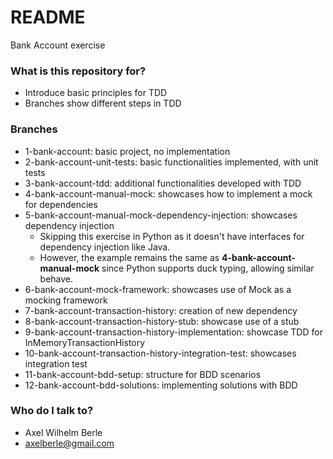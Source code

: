 # README #

Bank Account exercise

### What is this repository for? ###

* Introduce basic principles for TDD
* Branches show different steps in TDD

### Branches ###

* 1-bank-account: basic project, no implementation
* 2-bank-account-unit-tests: basic functionalities implemented, with unit tests
* 3-bank-account-tdd: additional functionalities developed with TDD
* 4-bank-account-manual-mock: showcases how to implement a mock for dependencies
* 5-bank-account-manual-mock-dependency-injection: showcases dependency injection
    * Skipping this exercise in Python as it doesn't have interfaces for dependency injection like Java.  
    * However, the example remains the same as **4-bank-account-manual-mock** since Python supports duck typing, allowing similar behave.
* 6-bank-account-mock-framework: showcases use of Mock as a mocking framework
* 7-bank-account-transaction-history: creation of new dependency
* 8-bank-account-transaction-history-stub: showcase use of a stub
* 9-bank-account-transaction-history-implementation: showcase TDD for InMemoryTransactionHistory
* 10-bank-account-transaction-history-integration-test: showcases integration test
* 11-bank-account-bdd-setup: structure for BDD scenarios
* 12-bank-account-bdd-solutions: implementing solutions with BDD

### Who do I talk to? ###

* Axel Wilhelm Berle
* axelberle@gmail.com